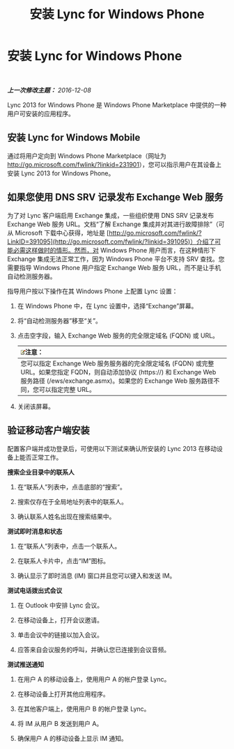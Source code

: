 ﻿---
title: 安装 Lync for Windows Phone
TOCTitle: 安装 Lync for Windows Phone
ms:assetid: bf502546-ff69-489f-a92e-a78b58803d53
ms:mtpsurl: https://technet.microsoft.com/zh-cn/library/Hh690996(v=OCS.15)
ms:contentKeyID: 52061128
ms.date: 12/10/2016
mtps_version: v=OCS.15
ms.translationtype: HT
---

# 安装 Lync for Windows Phone

 

_**上一次修改主题：** 2016-12-08_

Lync 2013 for Windows Phone 是 Windows Phone Marketplace 中提供的一种用户可安装的应用程序。

## 安装 Lync for Windows Mobile

通过将用户定向到 Windows Phone Marketplace（网址为 <http://go.microsoft.com/fwlink/?linkid=231901>），您可以指示用户在其设备上安装 Lync 2013 for Windows Phone。

## 如果您使用 DNS SRV 记录发布 Exchange Web 服务

为了对 Lync 客户端启用 Exchange 集成，一些组织使用 DNS SRV 记录发布 Exchange Web 服务 URL。文档“了解 Exchange 集成并对其进行故障排除”（可从 Microsoft 下载中心获得，地址是 [http://go.microsoft.com/fwlink/?LinkID=391095](http://go.microsoft.com/fwlink/?linkid=391095)）介绍了可能必需这样做时的情形。然而，对 Windows Phone 用户而言，在这种情形下 Exchange 集成无法正常工作，因为 Windows Phone 平台不支持 SRV 查找。您需要指导 Windows Phone 用户指定 Exchange Web 服务 URL，而不是让手机自动检测服务器。

指导用户按以下操作在其 Windows Phone 上配置 Lync 设置：

1.  在 Windows Phone 中，在 Lync 设置中，选择“Exchange”屏幕。

2.  将“自动检测服务器”移至“关”。

3.  点击空字段，输入 Exchange Web 服务的完全限定域名 (FQDN) 或 URL。
    
    <table>
    <thead>
    <tr class="header">
    <th><img src="images/Dn783119.note(OCS.15).gif" title="note" alt="note" />注意：</th>
    </tr>
    </thead>
    <tbody>
    <tr class="odd">
    <td>您可以指定 Exchange Web 服务服务器的完全限定域名 (FQDN) 或完整 URL。如果您指定 FQDN，则自动添加协议 (https://) 和 Exchange Web 服务路径 (/ews/exchange.asmx)。如果您的 Exchange Web 服务路径不同，您可以指定完整 URL。</td>
    </tr>
    </tbody>
    </table>


4.  关闭该屏幕。

## 验证移动客户端安装

配置客户端并成功登录后，可使用以下测试来确认所安装的 Lync 2013 在移动设备上能否正常工作。

**搜索企业目录中的联系人**

1.  在“联系人”列表中，点击底部的“搜索”。

2.  搜索仅存在于全局地址列表中的联系人。

3.  确认联系人姓名出现在搜索结果中。

**测试即时消息和状态**

1.  在“联系人”列表中，点击一个联系人。

2.  在联系人卡片中，点击“IM”图标。

3.  确认显示了即时消息 (IM) 窗口并且您可以键入和发送 IM。

**测试电话拨出式会议**

1.  在 Outlook 中安排 Lync 会议。

2.  在移动设备上，打开会议邀请。

3.  单击会议中的链接以加入会议。

4.  应答来自会议服务的呼叫，并确认您已连接到会议音频。

**测试推送通知**

1.  在用户 A 的移动设备上，使用用户 A 的帐户登录 Lync。

2.  在移动设备上打开其他应用程序。

3.  在其他客户端上，使用用户 B 的帐户登录 Lync。

4.  将 IM 从用户 B 发送到用户 A。

5.  确保用户 A 的移动设备上显示 IM 通知。

